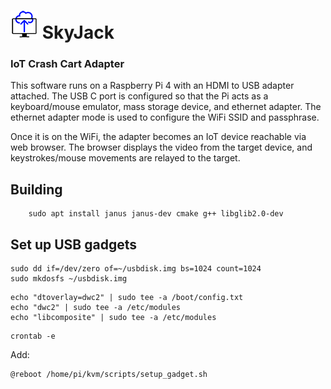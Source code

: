 # ![Logo](https://github.com/catid/kvm/raw/master/art/logo_44.png "Logo") SkyJack
### IoT Crash Cart Adapter

This software runs on a Raspberry Pi 4 with an HDMI to USB adapter attached.
The USB C port is configured so that the Pi acts as a keyboard/mouse emulator, mass storage device, and ethernet adapter.
The ethernet adapter mode is used to configure the WiFi SSID and passphrase.

Once it is on the WiFi, the adapter becomes an IoT device reachable via web browser.
The browser displays the video from the target device, and keystrokes/mouse movements are relayed to the target.


## Building

```
    sudo apt install janus janus-dev cmake g++ libglib2.0-dev
```

## Set up USB gadgets

```
sudo dd if=/dev/zero of=~/usbdisk.img bs=1024 count=1024
sudo mkdosfs ~/usbdisk.img
```

```
echo "dtoverlay=dwc2" | sudo tee -a /boot/config.txt
echo "dwc2" | sudo tee -a /etc/modules
echo "libcomposite" | sudo tee -a /etc/modules
```

```
crontab -e
```

Add:

```
@reboot /home/pi/kvm/scripts/setup_gadget.sh
```
